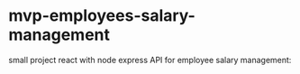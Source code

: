 # mvp-employees-salary-management
small project react with node express API for employee salary management:
